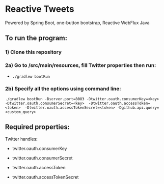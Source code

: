 # Reactive Tweets

Powered by Spring Boot, one-button bootstrap, Reactive WebFlux Java

## To run the program:

### 1) Clone this repository

### 2a) Go to /src/main/resources, fill Twitter properties then run:

- `./gradlew bootRun`

### 2b) Specify all the options using command line:

`./gradlew bootRun
-Dserver.port=8083
-Dtwitter.oauth.consumerKey=<key> 
-Dtwitter.oauth.consumerSecret=<key> 
-Dtwitter.oauth.accessToken=<token> 
-Dtwitter.oauth.accessTokenSecret=<token>
-Dgithub.api.query=<custom_query>`

## Required properties:

Twitter handles:

- twitter.oauth.consumerKey
 
- twitter.oauth.consumerSecret
 
- twitter.oauth.accessToken 

- twitter.oauth.accessTokenSecret